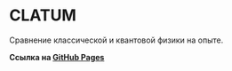 # CLATUM
Сравнение классической и квантовой физики на опыте.

**Ссылка на [GitHub Pages](https://frintest.github.io/clatum/)**